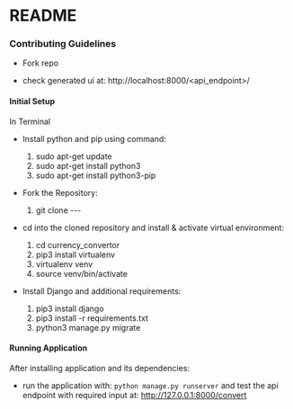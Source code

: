 # README #

### Contributing Guidelines ###

* Fork repo

* check generated ui at: http://localhost:8000/<api_endpoint>/

#### Initial Setup ####
In Terminal
* Install python and pip using command:
    1. sudo apt-get update
    2. sudo apt-get install python3
    2. sudo apt-get install python3-pip

* Fork the Repository:
    1. git clone ---

* cd into the cloned repository and install & activate virtual environment:
    1. cd currency_convertor
    2. pip3 install virtualenv
    3. virtualenv venv
    4. source venv/bin/activate

* Install Django and additional requirements:
    1. pip3 install django
    2. pip3 install -r requirements.txt
    3. python3 manage.py migrate


#### Running Application ####
After installing application and its dependencies:

* run the application with: `python manage.py runserver` and test the api endpoint with required input at:
    http://127.0.0.1:8000/convert

<!-- sample api request:
    http://127.0.0.1:8000/convert?amount=12.23&src_currency=USD&dest_currency=INR&reference_date=2020-02-26 -->
